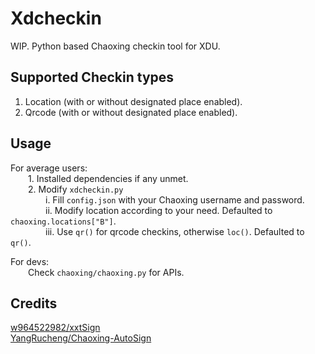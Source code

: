 # Xdcheckin
WIP.
Python based Chaoxing checkin tool for XDU.

## Supported Checkin types
1. Location (with or without designated place enabled). <br>
2. Qrcode (with or without designated place enabled).

## Usage
For average users: <br>
&emsp;&emsp;1. Installed dependencies if any unmet. <br>
&emsp;&emsp;2. Modify ```xdcheckin.py``` <br>
&emsp;&emsp;&emsp;&emsp;i.   Fill ```config.json``` with your Chaoxing username and password. <br>
&emsp;&emsp;&emsp;&emsp;ii.  Modify location according to your need. Defaulted to ```chaoxing.locations["B"]```. <br>
&emsp;&emsp;&emsp;&emsp;iii. Use ```qr()``` for qrcode checkins, otherwise ```loc()```. Defaulted to ```qr()```.

For devs: <br>
&emsp;&emsp;Check ```chaoxing/chaoxing.py``` for APIs.

## Credits
[w964522982/xxtSign](https://github.com/w964522982/xxtSign) <br>
[YangRucheng/Chaoxing-AutoSign](https://github.com/YangRucheng/Chaoxing-AutoSign)

